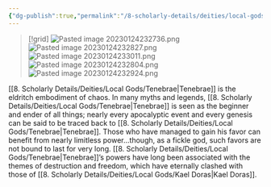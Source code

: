 ```yaml
---
{"dg-publish":true,"permalink":"/8-scholarly-details/deities/local-gods/tenebrae/","noteIcon":""}
---
```



>[!grid]
![Pasted image 20230124232736.png](/img/user/x.%20Assets/Attachments/Pasted%20image%2020230124232736.png)
![Pasted image 20230124232827.png](/img/user/x.%20Assets/Attachments/Pasted%20image%2020230124232827.png)
![Pasted image 20230124233011.png](/img/user/x.%20Assets/Attachments/Pasted%20image%2020230124233011.png)
![Pasted image 20230124232804.png](/img/user/x.%20Assets/Attachments/Pasted%20image%2020230124232804.png)
![Pasted image 20230124232924.png](/img/user/x.%20Assets/Attachments/Pasted%20image%2020230124232924.png)

[[8. Scholarly Details/Deities/Local Gods/Tenebrae\|Tenebrae]] is the eldritch embodiment of chaos. In many myths and legends, [[8. Scholarly Details/Deities/Local Gods/Tenebrae\|Tenebrae]] is seen as the beginner and ender of all things; nearly every apocalyptic event and every genesis can be said to be traced back to [[8. Scholarly Details/Deities/Local Gods/Tenebrae\|Tenebrae]]. Those who have managed to gain his favor can benefit from nearly limitless power…though, as a fickle god, such favors are not bound to last for very long. [[8. Scholarly Details/Deities/Local Gods/Tenebrae\|Tenebrae]]’s powers have long been associated with the themes of destruction and freedom, which have eternally clashed with those of [[8. Scholarly Details/Deities/Local Gods/Kael Doras\|Kael Doras]].

